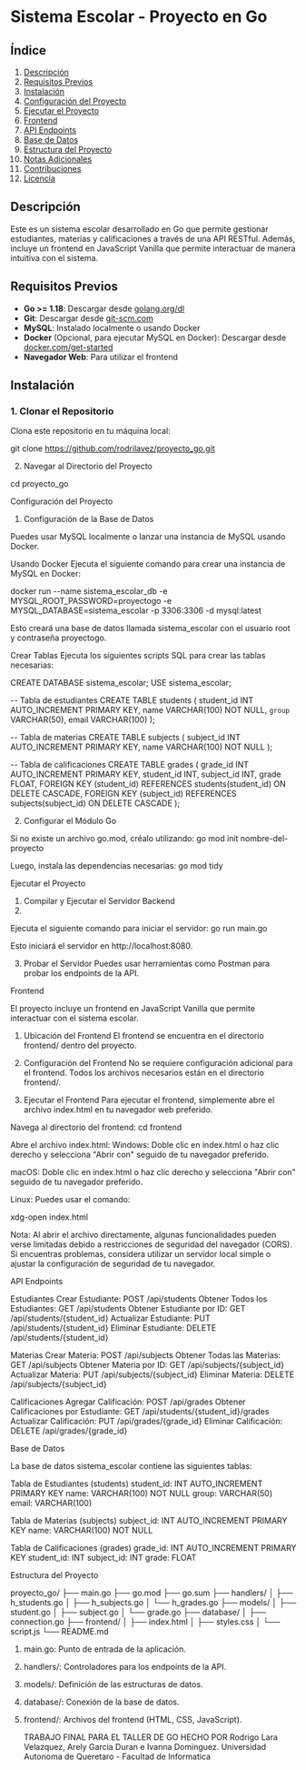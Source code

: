 # Sistema Escolar - Proyecto en Go

## Índice

1. [Descripción](#descripción)
2. [Requisitos Previos](#requisitos-previos)
3. [Instalación](#instalación)
4. [Configuración del Proyecto](#configuración-del-proyecto)
5. [Ejecutar el Proyecto](#ejecutar-el-proyecto)
6. [Frontend](#frontend)
7. [API Endpoints](#api-endpoints)
8. [Base de Datos](#base-de-datos)
9. [Estructura del Proyecto](#estructura-del-proyecto)
10. [Notas Adicionales](#notas-adicionales)
11. [Contribuciones](#contribuciones)
12. [Licencia](#licencia)

## Descripción

Este es un sistema escolar desarrollado en Go que permite gestionar estudiantes, materias y calificaciones a través de una API RESTful. Además, incluye un frontend en JavaScript Vanilla que permite interactuar de manera intuitiva con el sistema.

## Requisitos Previos

- **Go >= 1.18**: Descargar desde [golang.org/dl](https://golang.org/dl/)
- **Git**: Descargar desde [git-scm.com](https://git-scm.com/)
- **MySQL**: Instalado localmente o usando Docker
- **Docker** (Opcional, para ejecutar MySQL en Docker): Descargar desde [docker.com/get-started](https://www.docker.com/get-started)
- **Navegador Web**: Para utilizar el frontend

## Instalación

### 1. Clonar el Repositorio

Clona este repositorio en tu máquina local:

git clone https://github.com/rodrilavez/proyecto_go.git

2. Navegar al Directorio del Proyecto

cd proyecto_go


Configuración del Proyecto

1. Configuración de la Base de Datos
   
Puedes usar MySQL localmente o lanzar una instancia de MySQL usando Docker.

Usando Docker
Ejecuta el siguiente comando para crear una instancia de MySQL en Docker:

docker run --name sistema_escolar_db -e MYSQL_ROOT_PASSWORD=proyectogo -e MYSQL_DATABASE=sistema_escolar -p 3306:3306 -d mysql:latest

Esto creará una base de datos llamada sistema_escolar con el usuario root y contraseña proyectogo.

Crear Tablas
Ejecuta los siguientes scripts SQL para crear las tablas necesarias:

CREATE DATABASE sistema_escolar;
USE sistema_escolar;

-- Tabla de estudiantes
CREATE TABLE students (
    student_id INT AUTO_INCREMENT PRIMARY KEY,
    name VARCHAR(100) NOT NULL,
    `group` VARCHAR(50),
    email VARCHAR(100)
);

-- Tabla de materias
CREATE TABLE subjects (
    subject_id INT AUTO_INCREMENT PRIMARY KEY,
    name VARCHAR(100) NOT NULL
);

-- Tabla de calificaciones
CREATE TABLE grades (
    grade_id INT AUTO_INCREMENT PRIMARY KEY,
    student_id INT,
    subject_id INT,
    grade FLOAT,
    FOREIGN KEY (student_id) REFERENCES students(student_id) ON DELETE CASCADE,
    FOREIGN KEY (subject_id) REFERENCES subjects(subject_id) ON DELETE CASCADE
);

2. Configurar el Módulo Go
   
Si no existe un archivo go.mod, créalo utilizando:
go mod init nombre-del-proyecto

Luego, instala las dependencias necesarias:
go mod tidy

Ejecutar el Proyecto

1. Compilar y Ejecutar el Servidor Backend
2. 
Ejecuta el siguiente comando para iniciar el servidor:
go run main.go

Esto iniciará el servidor en http://localhost:8080.

3. Probar el Servidor
Puedes usar herramientas como Postman para probar los endpoints de la API.


Frontend

El proyecto incluye un frontend en JavaScript Vanilla que permite interactuar con el sistema escolar.

1. Ubicación del Frontend
El frontend se encuentra en el directorio frontend/ dentro del proyecto.

3. Configuración del Frontend
No se requiere configuración adicional para el frontend. Todos los archivos necesarios están en el directorio frontend/.

4. Ejecutar el Frontend
Para ejecutar el frontend, simplemente abre el archivo index.html en tu navegador web preferido.

Navega al directorio del frontend:
cd frontend

Abre el archivo index.html:
Windows: Doble clic en index.html o haz clic derecho y selecciona "Abrir con" seguido de tu navegador preferido.

macOS: Doble clic en index.html o haz clic derecho y selecciona "Abrir con" seguido de tu navegador preferido.

Linux: Puedes usar el comando:

xdg-open index.html

Nota: Al abrir el archivo directamente, algunas funcionalidades pueden verse limitadas debido a restricciones de seguridad del navegador (CORS). Si encuentras problemas, considera utilizar un servidor local simple o ajustar la configuración de seguridad de tu navegador.

API Endpoints

Estudiantes
Crear Estudiante: POST /api/students
Obtener Todos los Estudiantes: GET /api/students
Obtener Estudiante por ID: GET /api/students/{student_id}
Actualizar Estudiante: PUT /api/students/{student_id}
Eliminar Estudiante: DELETE /api/students/{student_id}

Materias
Crear Materia: POST /api/subjects
Obtener Todas las Materias: GET /api/subjects
Obtener Materia por ID: GET /api/subjects/{subject_id}
Actualizar Materia: PUT /api/subjects/{subject_id}
Eliminar Materia: DELETE /api/subjects/{subject_id}

Calificaciones
Agregar Calificación: POST /api/grades
Obtener Calificaciones por Estudiante: GET /api/students/{student_id}/grades
Actualizar Calificación: PUT /api/grades/{grade_id}
Eliminar Calificación: DELETE /api/grades/{grade_id}

Base de Datos

La base de datos sistema_escolar contiene las siguientes tablas:

Tabla de Estudiantes (students)
student_id: INT AUTO_INCREMENT PRIMARY KEY
name: VARCHAR(100) NOT NULL
group: VARCHAR(50)
email: VARCHAR(100)

Tabla de Materias (subjects)
subject_id: INT AUTO_INCREMENT PRIMARY KEY
name: VARCHAR(100) NOT NULL

Tabla de Calificaciones (grades)
grade_id: INT AUTO_INCREMENT PRIMARY KEY
student_id: INT
subject_id: INT
grade: FLOAT

Estructura del Proyecto

proyecto_go/
├── main.go
├── go.mod
├── go.sum
├── handlers/
│   ├── h_students.go
│   ├── h_subjects.go
│   └── h_grades.go
├── models/
│   ├── student.go
│   ├── subject.go
│   └── grade.go
├── database/
│   ├── connection.go
├── frontend/
│   ├── index.html
│   ├── styles.css
│   └── script.js
└── README.md

1. main.go: Punto de entrada de la aplicación.
2. handlers/: Controladores para los endpoints de la API.
3. models/: Definición de las estructuras de datos.
4. database/: Conexión de la base de datos.
5. frontend/: Archivos del frontend (HTML, CSS, JavaScript).

   TRABAJO FINAL PARA EL TALLER DE GO HECHO POR Rodrigo Lara Velazquez, Arely Garcia Duran e Ivanna Dominguez.
   Universidad Autonoma de Queretaro - Facultad de Informatica
